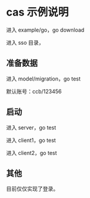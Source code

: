 # cas 示例说明

进入 example/go，go download

进入 sso 目录，

## 准备数据

进入 model/migration，go test

默认账号：ccb/123456

## 启动

进入 server，go test

进入 client1，go test

进入 client2，go test

## 其他

目前仅仅实现了登录。

